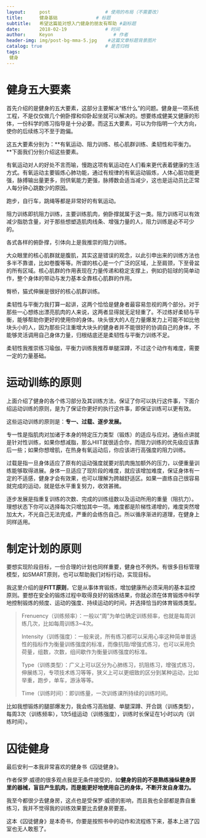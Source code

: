 ```yaml
---
layout:     post                    # 使用的布局（不需要改）
title:      健身基础              # 标题 
subtitle:   希望这篇能对想入门健身的朋友有帮助 #副标题
date:       2018-02-19              # 时间
author:     Keyon                      # 作者
header-img: img/post-bg-mma-5.jpg    #这篇文章标题背景图片
catalog: true                       # 是否归档
tags:
 健身
---
```


# 健身五大要素

首先介绍的是健身的五大要素，这部分主要解决“练什么”的问题。健身是一项系统工程，不是仅仅做几个俯卧撑和仰卧起坐就可以解决的。想要练成健美又健康的形体，一份科学的练习指导是十分必要。而这五大要素，可以为你指明一个大方向，使你的后续练习不至于跑偏。

这五大要素分别为：**有氧运动、阻力训练、核心肌群训练、柔韧性和平衡力。**下面我们分别介绍这些要素。

有氧运动对人的好处不言而喻，慢跑这项有氧运动在人们看来更代表着健康的生活方式。有氧运动主要锻炼心肺功能，通过有规律的有氧运动锻炼，人体心脏功能更强，脉搏输出量更多，则供氧能力更强，脉搏数会适当减少，这也是运动员比正常人每分钟心跳数少的原因。

跑步，自行车，跳绳等都是非常好的有氧运动。

阻力训练即抗阻力训练，主要训练肌肉，俯卧撑就属于这一类。阻力训练可以有效减少脂肪含量，对于那些想塑造肌肉线条、增强力量的人，阻力训练是必不可少的。

各式各样的俯卧撑，引体向上是我推崇的阻力训练。

大众眼里的核心肌群就是腹肌，其实这是错误的观念，以此引申出来的训练方法也多半不靠谱，比如卷腹等等。所谓的核心是一个广泛的区域，上至肩颈，下至骨盆的所有区域。核心肌群的作用表现在力量传递和稳定支撑上，例如扔铅球的简单动作，整个身体的带动与发力基本全靠核心肌群的作用。

臀桥，猫式伸展是很好的核心肌群训练。

柔韧性与平衡力我打算一起讲，这两个恰恰是健身者最容易忽视的两个部分。对于那些一心想练出漂亮肌肉的人来说，这两者显得就无足轻重了。不过练好柔韧与平衡，能够帮助你更好的使用你的身体。块头很大的人在力量爆发力上可能不如比他块头小的人，因为那些只注重增大块头的健身者并不能很好的协调自己的身体，不能够灵活调用自己身体力量，归根结底还是柔韧性与平衡力训练不足。

柔韧性我推崇练习瑜伽，平衡力训练我推荐单腿深蹲，不过这个动作有难度，需要一定的力量基础。

# 运动训练的原则

上面介绍了健身的各个练习部分及其训练方法，保证了你可以执行这件事，下面介绍运动训练的原则，是为了保证你更好的执行这件事，即保证训练可以更有效。

这些运动训练的原则是：**专一、过载、逐步发展。**

专一性是指肌肉对加诸于本身的特定压力类型（锻炼）的适应与应对。通俗点讲就是针对性训练，如果你想减脂，那么HIIT就很适合你，而阻力训练的优先级应该靠后一些；如果你想增肌，在热身有氧运动后，你应该进行高强度的阻力训练。

过载是指一旦身体适应了原有的运动强度就要对肌肉施加额外的压力，以便重量训练能够取得进展。身体一旦适应了现阶段的难度，就应该增加难度，保证身体有一定的不适感，健身才会有效果，也可以理解为跨越舒适区。如果一直练自己很容易就完成的运动，就是低水平重复努力，收效甚微。

逐步发展是指重复训练的次数、完成的训练组数以及运动所用的重量（阻抗力）。理想状态下你可以选择每次只增加其中一项。难度都是阶梯性递增的，难度突然增加太大，不光自己无法完成，严重的会练伤自己。所以循序渐进的道理，在健身上同样适用。

# 制定计划的原则

要想实现阶段目标，一份合理的计划也同样重要，健身也不例外。有很多目标管理模型，如SMART原则，也可以帮助我们对标行动，实现目标。

我这里介绍的是**FITT原则**，它是从事体育锻炼，增加健康所必须采用的基本监控原则。要想在安全的锻炼过程中取得良好的锻炼结果，你就必须在体育锻炼中科学地控制锻炼的频度、运动的强度、持续运动的时间，并选择恰当的体育锻炼类型。

> Frenuency（训练频率）：一般以“周”为单位确定训练频率，也就是每周训练几次，比如每周训练3~4次。
> 
> Intensity（训练强度）：一般来说，所有练习都可以采用心率这种简单普适性的指标作为衡量训练强度的标准，而像抗阻/增强式练习，也可以采用负荷量，组数，次数，组间歇作为衡量训练强度的标准。
> 
> Type（训练类型）：广义上可以区分为心肺练习，抗阻练习，增强式练习，伸展练习，专项技术练习等等，狭义上可以更细致的区分到某种运动，比如举重，跑步，单车，游泳等等。
> 
> Time（训练时间）：即训练量，一次训练课所持续的训练时间。

比如我想锻炼的腿部爆发力，我会练习高抬腿、单腿深蹲、开合跳（训练类型），每周3次（训练频率），1次5组运动（训练强度），训练时长保证在1小时以内（训练时间）。

# 囚徒健身

最后安利一本我非常喜欢的健身书《囚徒健身》。

作者保罗·威德的很多观点我是无条件接受的，如**健身的目的不是熟练操纵健身房里的器械，盲目产生肌肉，而是能更好地使用自己的身体，不断开发自身潜力。**

我至今都很少去健身房，这点也是受保罗·威德的影响，而且我也全部都是靠自重练习，我并不觉得我的训练效果要比去健身房要差。

这本《囚徒健身》是本奇书，你要是按照书中的动作和流程练下来，基本上进了囚室也无人敢惹了。
